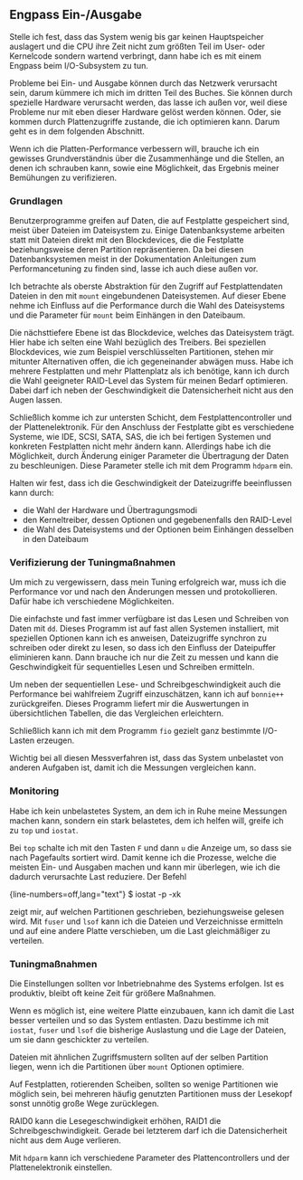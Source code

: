 
## Engpass Ein-/Ausgabe

Stelle ich fest, dass das System wenig bis gar keinen Hauptspeicher auslagert
und die CPU ihre Zeit nicht zum größten Teil im User- oder Kernelcode sondern
wartend verbringt, dann habe ich es mit einem Engpass beim I/O-Subsystem
zu tun.

Probleme bei Ein- und Ausgabe können durch das Netzwerk verursacht sein, darum
kümmere ich mich im dritten Teil des Buches.
Sie können durch spezielle Hardware verursacht werden, das lasse ich außen vor,
weil diese Probleme nur mit eben dieser Hardware gelöst werden können.
Oder, sie kommen durch Plattenzugriffe zustande, die ich optimieren kann.
Darum geht es in dem folgenden Abschnitt.

Wenn ich die Platten-Performance verbessern will, brauche ich ein gewisses
Grundverständnis über die Zusammenhänge und die Stellen, an denen ich
schrauben kann, sowie eine Möglichkeit, das Ergebnis meiner Bemühungen zu
verifizieren.

### Grundlagen

Benutzerprogramme greifen auf Daten, die auf Festplatte gespeichert sind,
meist über Dateien im Dateisystem zu.
Einige Datenbanksysteme arbeiten statt mit Dateien direkt mit den
Blockdevices, die die Festplatte beziehungsweise deren Partition repräsentieren.
Da bei diesen Datenbanksystemen meist in der Dokumentation Anleitungen zum
Performancetuning zu finden sind, lasse ich auch diese außen vor.

Ich betrachte als oberste Abstraktion für den Zugriff auf
Festplattendaten Dateien in den mit `mount` eingebundenen Dateisystemen.
Auf dieser Ebene nehme ich Einfluss auf die Performance durch die Wahl des
Dateisystems und die Parameter für `mount` beim Einhängen in den Dateibaum.

Die nächsttiefere Ebene ist das Blockdevice, welches das Dateisystem trägt.
Hier habe ich selten eine Wahl bezüglich des Treibers.
Bei speziellen Blockdevices, wie zum Beispiel verschlüsselten Partitionen,
stehen mir mitunter Alternativen offen, die ich gegeneinander abwägen muss.
Habe ich mehrere Festplatten und mehr Plattenplatz als ich benötige, kann
ich durch die Wahl geeigneter RAID-Level das System für meinen Bedarf
optimieren.
Dabei darf ich neben der Geschwindigkeit die Datensicherheit nicht aus den
Augen lassen.

Schließlich komme ich zur untersten Schicht, dem Festplattencontroller und der
Plattenelektronik.
Für den Anschluss der Festplatte gibt es verschiedene Systeme, wie IDE, SCSI,
SATA, SAS, die ich bei fertigen Systemen und konkreten Festplatten nicht mehr
ändern kann.
Allerdings habe ich die Möglichkeit, durch Änderung einiger Parameter die
Übertragung der Daten zu beschleunigen.
Diese Parameter stelle ich mit dem Programm `hdparm` ein.

Halten wir fest, dass ich die Geschwindigkeit der Dateizugriffe
beeinflussen kann durch:

*   die Wahl der Hardware und Übertragungsmodi
*   den Kerneltreiber, dessen Optionen und gegebenenfalls den RAID-Level
*   die Wahl des Dateisystems und der Optionen beim Einhängen desselben in den
    Dateibaum

### Verifizierung der Tuningmaßnahmen

Um mich zu vergewissern, dass mein Tuning erfolgreich war, muss ich die
Performance vor und nach den Änderungen messen und protokollieren.
Dafür habe ich verschiedene Möglichkeiten.

Die einfachste und fast immer verfügbare ist das Lesen und Schreiben von Daten
mit `dd`.
Dieses Programm ist auf fast allen Systemen installiert, mit speziellen
Optionen kann ich es anweisen, Dateizugriffe synchron zu schreiben oder direkt
zu lesen, so dass ich den Einfluss der Dateipuffer eliminieren kann.
Dann brauche ich nur die Zeit zu messen und kann die Geschwindigkeit für
sequentielles Lesen und Schreiben ermitteln.

Um neben der sequentiellen Lese- und Schreibgeschwindigkeit auch die
Performance bei wahlfreiem Zugriff einzuschätzen, kann ich auf `bonnie++`
zurückgreifen.
Dieses Programm liefert mir die Auswertungen in übersichtlichen Tabellen,
die das Vergleichen erleichtern.

Schließlich kann ich mit dem Programm `fio` gezielt ganz bestimmte I/O-Lasten
erzeugen.

Wichtig bei all diesen Messverfahren ist, dass das System unbelastet von
anderen Aufgaben ist, damit ich die Messungen vergleichen kann.

### Monitoring

Habe ich kein unbelastetes System, an dem ich in Ruhe meine Messungen machen
kann, sondern ein stark belastetes, dem ich helfen will, greife ich zu
`top` und `iostat`.

Bei `top` schalte ich mit den Tasten `F` und dann `u` die Anzeige um, so dass
sie nach Pagefaults sortiert wird.
Damit kenne ich die Prozesse, welche die meisten Ein- und Ausgaben machen und
kann mir überlegen, wie ich die dadurch verursachte Last reduziere.
Der Befehl

{line-numbers=off,lang="text"}
    $ iostat -p -xk

zeigt mir, auf welchen Partitionen geschrieben, beziehungsweise gelesen wird.
Mit `fuser` und `lsof` kann ich die Dateien und Verzeichnisse ermitteln und
auf eine andere Platte verschieben, um die Last gleichmäßiger
zu verteilen.

### Tuningmaßnahmen

Die Einstellungen sollten vor Inbetriebnahme des Systems erfolgen.
Ist es produktiv, bleibt oft keine Zeit für größere Maßnahmen.

Wenn es möglich ist, eine weitere Platte einzubauen, kann ich damit die Last
besser verteilen und so das System entlasten.
Dazu bestimme ich mit `iostat`, `fuser` und `lsof` die bisherige Auslastung und
die Lage der Dateien, um sie dann geschickter zu verteilen.

Dateien mit ähnlichen Zugriffsmustern sollten auf der selben Partition liegen,
wenn ich die Partitionen über `mount` Optionen optimiere.

Auf Festplatten, rotierenden Scheiben, sollten so wenige
Partitionen wie möglich sein, bei mehreren häufig genutzten Partitionen muss
der Lesekopf sonst unnötig große Wege zurücklegen.

RAID0 kann die Lesegeschwindigkeit erhöhen, RAID1 die Schreibgeschwindigkeit.
Gerade bei letzterem darf ich die Datensicherheit nicht aus dem Auge verlieren.

Mit `hdparm` kann ich verschiedene Parameter des Plattencontrollers und der
Plattenelektronik einstellen.

